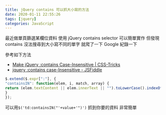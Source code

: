```yaml
---
title: jQuery contains 可以抓大小寫的方法
date: 2020-01-11 22:55:26
tags: [jquery]
categories: JavaScript
---
```


最近做單頁篩選某欄位資料
使用 jQuery contains selector 可以簡單實作
但發現 contains 沒法搜尋到大小寫不同的單字
就爬了一下 Google 紀錄一下


<!--more-->

參考如下方法
* [Make jQuery :contains Case-Insensitive | CSS-Tricks](https://css-tricks.com/snippets/jquery/make-jquery-contains-case-insensitive/)
* [jquery :contains case-Insensitive - JSFiddle](https://jsfiddle.net/bipen/dyfRa/)


```js
$.extend($.expr[":"], {
"containsIN": function(elem, i, match, array) {
return (elem.textContent || elem.innerText || "").toLowerCase().indexOf((match[3] || "").toLowerCase()) >= 0;
}
});

```

可以用`$('td:containsIN("'+value+'")')` 抓到你要的資料
非常簡單